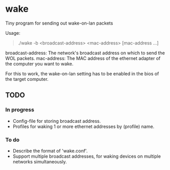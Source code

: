 wake
====

Tiny program for sending out wake-on-lan packets

Usage:
> ./wake -b &lt;broadcast-address&gt; &lt;mac-address&gt; \[mac-address ...\]

broadcast-address: The network's broadcast address on which to send the WOL packets.
mac-address: The MAC address of the ethernet adapter of the computer you want to wake.

For this to work, the wake-on-lan setting has to be enabled in the bios of the target computer.

TODO
----

### In progress ###
* Config-file for storing broadcast address.
* Profiles for waking 1 or more ethernet addresses by (profile) name.

### To do ###
* Describe the format of 'wake.conf'.
* Support multiple broadcast addresses, for waking devices on multiple networks simultaneously.
